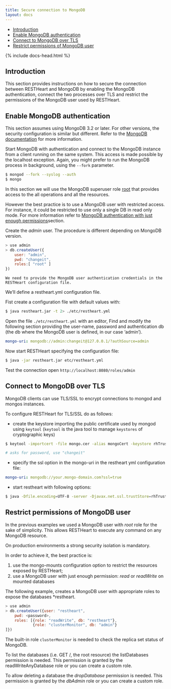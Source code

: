 ```yaml
---
title: Secure connection to MongoDB
layout: docs
---
```


<div markdown="1" class="d-none d-xl-block col-xl-2 order-last bd-toc">

-   [Introduction](#introduction)
-   [Enable MongoDB authentication](#enable-mongodb-authentication)
-   [Connect to MongoDB over TLS](#connect-to-mongodb-over-tls)
-   [Restrict permissions of MongoDB user](#restrict-permissions-of-mongodb-user)

</div>
<div markdown="1" class="col-12 col-md-9 col-xl-8 py-md-3 bd-content">

{% include docs-head.html %}

## Introduction

This section provides instructions on how to secure the connection between RESTHeart and MongoDB by enabling the MongoDB authentication, connect the two processes over TLS and restrict the permissions of the MongoDB user used by RESTHeart.

## Enable MongoDB authentication

This section assumes using MongoDB 3.2 or later. For other versions, the security
configuration is similar but different. Refer to the [MongoDB
documentation](https://docs.mongodb.org/manual/tutorial/enable-authentication/)
for more information.

Start MongoDB with authentication and connect to the MongoDB instance
from a client running on the same system. This access is made possible
by the localhost exception. Again, you might prefer to run the MongoDB
process in background, using the `--fork` parameter.

```bash
$ mongod --fork --syslog --auth
$ mongo
```

In this section we will use the MongoDB superuser
role [root](https://docs.mongodb.org/manual/reference/built-in-roles/#superuser-roles)
that provides access to the all operations and all the resources.

However the best practice is to use a MongoDB user with
restricted access. For instance, it could be restricted to use only a
single DB in read only mode. For more information refer to [MongoDB authentication with just enough permissions](#auth-with-jep)section.

Create the _admin_ user. The procedure is different depending on MongoDB
version.

```javascript
> use admin
> db.createUser({
    user: "admin",
    pwd: "changeit",
    roles:[ "root" ]
})
```

    We need to provide the MongoDB user authentication credentials in the RESTHeart configuration file.

We’ll define a restheart.yml configuration file.

Fist create a configuration file with default values with:

```bash
$ java restheart.jar -t 2> ./etc/restheart.yml
```

Open the file `./etc/restheart.yml` with an editor,  Find and modify the following section
providing the user-name, password and authentication db (the db where the MongoDB user is defined, in our
case ‘admin’).

```yml
mongo-uri: mongodb://admin:changeit@127.0.0.1/?authSource=admin
```

Now start RESTHeart specifying the configuration file:

```bash
$ java -jar restheart.jar etc/restheart.yml
```

Test the connection open `http://localhost:8080/roles/admin`

## Connect to MongoDB over TLS

MongoDB clients can use TLS/SSL to encrypt connections to mongod and mongos instances.

To configure RESTHeart for TLS/SSL do as follows:

-  create the keystore importing the public certificate used by mongod using `keytool` (`keytool` is the java tool to manage `keystores` of cryptographic keys)

```bash
$ keytool -importcert -file mongo.cer -alias mongoCert -keystore rhTrustStore

# asks for password, use "changeit"
```

-   specify the ssl option in the mongo-uri in the restheart yml configuration file:

```yml
mongo-uri: mongodb://your.mongo-domain.com?ssl=true
```

-  start restheart with following options:

```bash
$ java -Dfile.encoding=UTF-8 -server -Djavax.net.ssl.trustStore=rhTrustStore -Djavax.net.ssl.trustStorePassword=changeit -Djavax.security.auth.useSubjectCredsOnly=false -jar restheart.jar etc/restheart.yml
```

## Restrict permissions of MongoDB user

In the previous examples we used a MongoDB user with *root* role for the sake of simplicity. This allows RESTHeart to execute any command on any MongoDB resource.

On production environments a strong security isolation is mandatory.

In order to achieve it, the best practice is:

1. use the mongo-mounts configuration option to restrict the resources exposed by RESTHeart;
2. use a MongoDB user with just enough permission: _read_ or *readWrite* on mounted databases

The following example, creates a MongoDB user with appropriate roles to expose the databases \*restheart.

```javascript
> use admin
> db.createUser({user: "restheart",
    pwd: <password>,
    roles: [{role: "readWrite", db: "restheart"},
            {role: "clusterMonitor", db: "admin"}
]})
```

The built-in role `clusterMonitor` is needed to check the replica set status of MongoDB.

To list the databases (i.e. GET /, the root resource) the listDatabases permission is needed. This permission is granted by the
readWriteAnyDatabase role or you can create a custom role.

To allow deleting a database the _dropDatabase_ permission is needed.
This permission is granted by the _dbAdmin_ role or you can create a
custom role.

</div>
